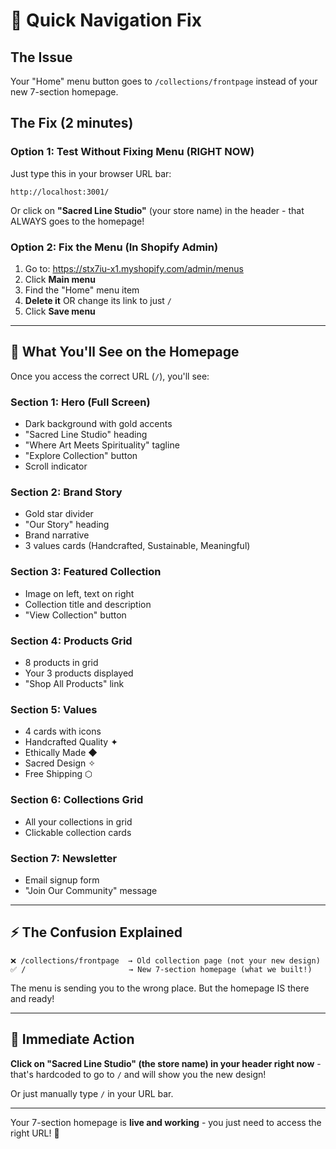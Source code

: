 # 🎯 Quick Navigation Fix

## The Issue
Your "Home" menu button goes to `/collections/frontpage` instead of your new 7-section homepage.

## The Fix (2 minutes)

### Option 1: Test Without Fixing Menu (RIGHT NOW)
Just type this in your browser URL bar:
```
http://localhost:3001/
```
Or click on **"Sacred Line Studio"** (your store name) in the header - that ALWAYS goes to the homepage!

### Option 2: Fix the Menu (In Shopify Admin)
1. Go to: https://stx7iu-x1.myshopify.com/admin/menus
2. Click **Main menu**
3. Find the "Home" menu item
4. **Delete it** OR change its link to just `/`
5. Click **Save menu**

---

## 🎉 What You'll See on the Homepage

Once you access the correct URL (`/`), you'll see:

### Section 1: Hero (Full Screen) 
- Dark background with gold accents
- "Sacred Line Studio" heading
- "Where Art Meets Spirituality" tagline
- "Explore Collection" button
- Scroll indicator

### Section 2: Brand Story
- Gold star divider
- "Our Story" heading
- Brand narrative
- 3 values cards (Handcrafted, Sustainable, Meaningful)

### Section 3: Featured Collection
- Image on left, text on right
- Collection title and description
- "View Collection" button

### Section 4: Products Grid
- 8 products in grid
- Your 3 products displayed
- "Shop All Products" link

### Section 5: Values
- 4 cards with icons
- Handcrafted Quality ✦
- Ethically Made ◆
- Sacred Design ✧
- Free Shipping ⬡

### Section 6: Collections Grid
- All your collections in grid
- Clickable collection cards

### Section 7: Newsletter
- Email signup form
- "Join Our Community" message

---

## ⚡ The Confusion Explained

```
❌ /collections/frontpage  → Old collection page (not your new design)
✅ /                       → New 7-section homepage (what we built!)
```

The menu is sending you to the wrong place. But the homepage IS there and ready!

---

## 🔧 Immediate Action

**Click on "Sacred Line Studio" (the store name) in your header right now** - that's hardcoded to go to `/` and will show you the new design!

Or just manually type `/` in your URL bar.

---

Your 7-section homepage is **live and working** - you just need to access the right URL! 🚀
